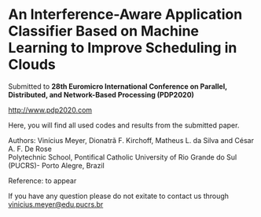 # An Interference-Aware Application Classifier Based on Machine Learning to Improve Scheduling in Clouds

Submitted to **28th Euromicro International Conference on Parallel, Distributed, and Network-Based Processing (PDP2020)**

http://www.pdp2020.com

Here, you will find all used codes and results from the submitted paper.</br>


Authors: Vinícius Meyer, Dionatrã F. Kirchoff, Matheus L. da Silva and César A. F. De Rose</br> 
Polytechnic School, Pontifical Catholic University of Rio Grande do Sul (PUCRS)- Porto Alegre, Brazil</br> 

Reference: to appear</br> 

If you have any question please do not exitate to contact us through vinicius.meyer@edu.pucrs.br</br>


